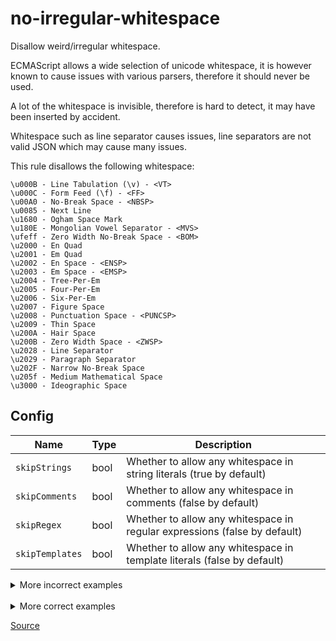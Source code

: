 <!--
 generated docs file, do not edit by hand, see xtask/docgen 
-->
# no-irregular-whitespace

Disallow weird/irregular whitespace. 

ECMAScript allows a wide selection of unicode whitespace, it is however known to
cause issues with various parsers, therefore it should never be used.

A lot of the whitespace is invisible, therefore is hard to detect, it may have been inserted
by accident.

Whitespace such as line separator causes issues, line separators are not valid JSON which
may cause many issues. 

This rule disallows the following whitespace: 

```text
\u000B - Line Tabulation (\v) - <VT>
\u000C - Form Feed (\f) - <FF>
\u00A0 - No-Break Space - <NBSP>
\u0085 - Next Line
\u1680 - Ogham Space Mark
\u180E - Mongolian Vowel Separator - <MVS>
\ufeff - Zero Width No-Break Space - <BOM>
\u2000 - En Quad
\u2001 - Em Quad
\u2002 - En Space - <ENSP>
\u2003 - Em Space - <EMSP>
\u2004 - Tree-Per-Em
\u2005 - Four-Per-Em
\u2006 - Six-Per-Em
\u2007 - Figure Space
\u2008 - Punctuation Space - <PUNCSP>
\u2009 - Thin Space
\u200A - Hair Space
\u200B - Zero Width Space - <ZWSP>
\u2028 - Line Separator
\u2029 - Paragraph Separator
\u202F - Narrow No-Break Space
\u205f - Medium Mathematical Space
\u3000 - Ideographic Space
```

## Config
| Name | Type | Description |
| ---- | ---- | ----------- |
| `skipStrings` | bool |  Whether to allow any whitespace in string literals (true by default) |
| `skipComments` | bool |  Whether to allow any whitespace in comments (false by default) |
| `skipRegex` | bool |  Whether to allow any whitespace in regular expressions (false by default) |
| `skipTemplates` | bool |  Whether to allow any whitespace in template literals (false by default) |

<details>
 <summary> More incorrect examples </summary>

```js
var any \u{000B} = 'thing';
```

```js
var any \u{000C} = 'thing';
```

```js
var any \u{00A0} = 'thing';
```

```js
var any \u{feff} = 'thing';
```

```js
var any \u{2000} = 'thing';
```

```js
var any \u{2001} = 'thing';
```

```js
var any \u{2002} = 'thing';
```

```js
var any \u{2003} = 'thing';
```

```js
var any \u{2004} = 'thing';
```

```js
var any \u{2005} = 'thing';
```

```js
var any \u{2006} = 'thing';
```

```js
var any \u{2007} = 'thing';
```

```js
var any \u{2008} = 'thing';
```

```js
var any \u{2009} = 'thing';
```

```js
var any \u{200A} = 'thing';
```

```js
var any \u{2028} = 'thing';
```

```js
var any \u{2029} = 'thing';
```

```js
var any \u{202F} = 'thing';
```

```js
var any \u{205f} = 'thing';
```

```js
var any \u{3000} = 'thing';
```
</details><br>
<details>
 <summary> More correct examples </summary>

```js
'\\u{000B}';
```

```js
'\\u{000C}';
```

```js
'\\u{0085}';
```

```js
'\\u{00A0}';
```

```js
'\\u{180E}';
```

```js
'\\u{feff}';
```

```js
'\\u{2000}';
```

```js
'\\u{2001}';
```

```js
'\\u{2002}';
```

```js
'\\u{2003}';
```

```js
'\\u{2004}';
```

```js
'\\u{2005}';
```

```js
'\\u{2006}';
```

```js
'\\u{2007}';
```

```js
'\\u{2008}';
```

```js
'\\u{2009}';
```

```js
'\\u{200A}';
```

```js
'\\u{200B}';
```

```js
'\\u{2028}';
```

```js
'\\u{2029}';
```

```js
'\\u{202F}';
```

```js
'\\u{205f}';
```

```js
'\\u{3000}';
```

```js
'\u{000B}';
```

```js
'\u{000C}';
```

```js
'\u{0085}';
```

```js
'\u{00A0}';
```

```js
'\u{180E}';
```

```js
'\u{feff}';
```

```js
'\u{2000}';
```
</details>

[Source](../../../rslint_core/src/groups/errors/no_irregular_whitespace.rs)